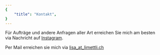 ```yaml
---
{
    "title": "Kontakt",
}
---
```


Für Aufträge und andere Anfragen aller Art erreichen Sie mich am besten
via Nachricht auf [Instagram](https://www.instagram.com/limettli/).

Per Mail erreichen sie mich via [lisa_at_limettli.ch](mailto:lisa@limettli.ch)
